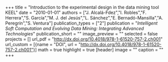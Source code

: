 +++
title = "Introduction to the experimental design in the data mining tool KEEL"
date = "2010-01-01"
authors = ["J. Alcalá-Fdez","I. Robles","F. Herrera","S. García","M. J. del Jesús","L. Sánchez","E. Bernadó-Mansilla","A. Peregrín","S. Ventura"]
publication_types = ["2"]
publication = "_Intelligent Soft Computation and Evolving Data Mining: Integrating Advanced Technologies_"
publication_short = ""
image_preview = ""
selected = false
projects = []
url_pdf = "http://dx.doi.org/10.4018/978-1-61520-757-2.ch001"
url_custom = [{name = "DOI", url = "http://dx.doi.org/10.4018/978-1-61520-757-2.ch001"}]
math = true
highlight = true
[header]
image = ""
caption = ""
+++

